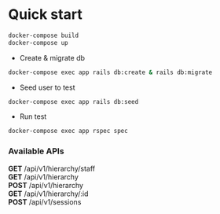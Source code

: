 # Quick start
```bash
docker-compose build
docker-compose up
```
- Create & migrate db
```bash
docker-compose exec app rails db:create & rails db:migrate
```

- Seed user to test
```bash
docker-compose exec app rails db:seed
```

- Run test
```bash
docker-compose exec app rspec spec
```

### Available APIs
**GET**  /api/v1/hierarchy/staff                                                        
**GET**  /api/v1/hierarchy                                                              
**POST** /api/v1/hierarchy                                                              
**GET**  /api/v1/hierarchy/:id                                                          
**POST** /api/v1/sessions                                                               
